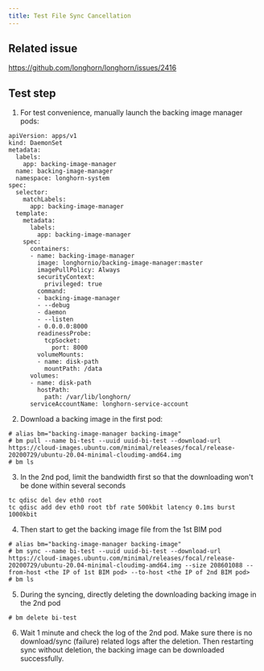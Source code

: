 ```yaml
---
title: Test File Sync Cancellation
---
```


## Related issue

https://github.com/longhorn/longhorn/issues/2416

## Test step
1. For test convenience, manually launch the backing image manager pods:
```
apiVersion: apps/v1
kind: DaemonSet
metadata:
  labels:
    app: backing-image-manager
  name: backing-image-manager
  namespace: longhorn-system
spec:
  selector:
    matchLabels:
      app: backing-image-manager
  template:
    metadata:
      labels:
        app: backing-image-manager
    spec:
      containers:
      - name: backing-image-manager
        image: longhornio/backing-image-manager:master
        imagePullPolicy: Always
        securityContext:
          privileged: true
        command:
        - backing-image-manager
        - --debug
        - daemon
        - --listen
        - 0.0.0.0:8000
        readinessProbe:
          tcpSocket:
            port: 8000
        volumeMounts:
        - name: disk-path
          mountPath: /data
      volumes:
      - name: disk-path
        hostPath:
          path: /var/lib/longhorn/
      serviceAccountName: longhorn-service-account
```
2. Download a backing image in the first pod:
```
# alias bm="backing-image-manager backing-image"
# bm pull --name bi-test --uuid uuid-bi-test --download-url https://cloud-images.ubuntu.com/minimal/releases/focal/release-20200729/ubuntu-20.04-minimal-cloudimg-amd64.img
# bm ls
```
3. In the 2nd pod, limit the bandwidth first so that the downloading won't be done within several seconds
```
tc qdisc del dev eth0 root
tc qdisc add dev eth0 root tbf rate 500kbit latency 0.1ms burst 1000kbit
```
4. Then start to get the backing image file from the 1st BIM pod
```
# alias bm="backing-image-manager backing-image"
# bm sync --name bi-test --uuid uuid-bi-test --download-url https://cloud-images.ubuntu.com/minimal/releases/focal/release-20200729/ubuntu-20.04-minimal-cloudimg-amd64.img --size 208601088 --from-host <the IP of 1st BIM pod> --to-host <the IP of 2nd BIM pod>
# bm ls
```
5. During the syncing, directly deleting the downloading backing image in the 2nd pod
```
# bm delete bi-test
```
6. Wait 1 minute and check the log of the 2nd pod. Make sure there is no download/sync (failure) related logs after the deletion. Then restarting sync without deletion, the backing image can be downloaded successfully.